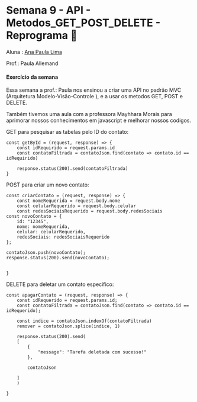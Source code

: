 <h1>Semana 9 - API - Metodos_GET_POST_DELETE - Reprograma 🚀</h1>

Aluna : [Ana Paula Lima ](https://www.linkedin.com/in/ana-paula-lima-3269214b/#) 

Prof.: Paula Allemand 

<h4>Exercício da semana</h4>

Essa semana a prof.: Paula nos ensinou a criar uma API no padrão MVC (Arquitetura Modelo-Visão-Controle ), e a usar os metodos GET, POST e DELETE.

Também tivemos uma aula com a professora Mayhhara Morais para aprimorar nossos conhecimentos em javascript e melhorar nossos codigos. 

GET para pesquisar as tabelas pelo ID do contato:

```
const getById = (request, response) => {
    const idRequirido = request.params.id
    const contatoFiltrada = contatoJson.find(contato => contato.id == idRequirido)

    response.status(200).send(contatoFiltrada)
}
```

POST para criar um novo contato:

```
const criarContato = (request, response) => {
    const nomeRequerida = request.body.nome
    const celularRequerido = request.body.celular
    const redesSociaisRequerido = request.body.redesSociais
const novoContato = {
    id: "12345",
    nome: nomeRequerida,
    celular: celularRequerido,
    redesSociais: redesSociaisRequerido
};

contatoJson.push(novoContato);
response.status(200).send(novoContato);


}

```



DELETE para deletar um contato especifico:

```
const apagarContato = (request, response) => {
    const idRequerido = request.params.id;
    const contatoFiltrada = contatoJson.find(contato => contato.id == idRequerido);
    
    const indice = contatoJson.indexOf(contatoFiltrada)
    remover = contatoJson.splice(indice, 1)

    response.status(200).send(
    [
        {
            "message": "Tarefa deletada com sucesso!"
        },

        contatoJson

    ]
    )

}
```

